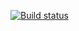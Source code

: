 [![Build status](https://ci.appveyor.com/api/projects/status/avwgxyw35xq8y3pt?svg=true)](https://ci.appveyor.com/project/tarapiygin/ahj-dom)